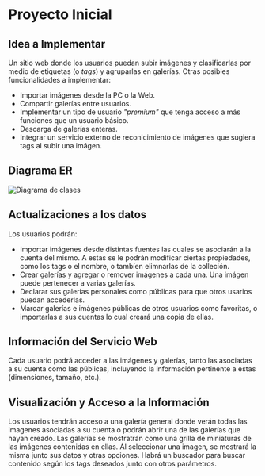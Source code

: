 # Proyecto Inicial

## Idea a Implementar

Un sitio web donde los usuarios puedan subir imágenes y clasificarlas por medio de etiquetas (o *tags*) y agruparlas en galerías.
Otras posibles funcionalidades a implementar:
- Importar imágenes desde la PC o la Web.
- Compartir galerías entre usuarios.
- Implementar un tipo de usuario *"premium"* que tenga acceso a más funciones que un usuario básico.
- Descarga de galerías enteras.
- Integrar un servicio externo de reconicimiento de imágenes que sugiera tags al subir una imágen.

## Diagrama ER

![Diagrama de clases](https://user-images.githubusercontent.com/20066395/160221572-e9389ce9-8474-43fd-aee9-16db771ecbda.png)

## Actualizaciones a los datos

Los usuarios podrán:
- Importar imágenes desde distintas fuentes las cuales se asociarán a la cuenta del mismo. A estas se le podrán modificar ciertas propiedades, como los tags o el nombre, o tambíen elimnarlas de la colleción.
- Crear galerías y agregar o remover imágenes a cada una. Una imágen puede pertenecer a varias galerías.
- Declarar sus galerías personales como públicas para que otros usarios puedan accederlas.
- Marcar galerías e imágenes públicas de otros usuarios como favoritas, o importarlas a sus cuentas lo cual creará una copia de ellas.

## Información del Servicio Web

Cada usuario podrá acceder a las imágenes y galerías, tanto las asociadas a su cuenta como las públicas, incluyendo la información pertinente a estas (dimensiones, tamaño, etc.).

## Visualización y Acceso a la Información

Los usuarios tendrán acceso a una galería general donde verán todas las imagenes asociadas a su cuenta o podrán abrir una de las galerías que hayan creado.
Las galerías se mostratrán como una grilla de miniaturas de las imágenes contenidas en ellas. Al seleccionar una imagen, se mostrará la misma junto sus datos y otras opciones.
Habrá un buscador para buscar contenido según los tags deseados junto con otros parámetros.
